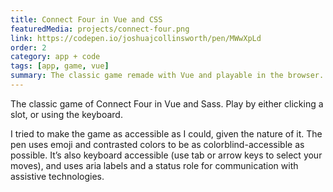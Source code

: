 ```yaml
---
title: Connect Four in Vue and CSS
featuredMedia: projects/connect-four.png
link: https://codepen.io/joshuajcollinsworth/pen/MWwXpLd
order: 2
category: app + code
tags: [app, game, vue]
summary: The classic game remade with Vue and playable in the browser.
---
```


The classic game of Connect Four in Vue and Sass. Play by either clicking a slot, or using the keyboard.

I tried to make the game as accessible as I could, given the nature of it. The pen uses emoji and contrasted colors to be as colorblind-accessible as possible. It’s also keyboard accessible (use tab or arrow keys to select your moves), and uses aria labels and a status role for communication with assistive technologies.
